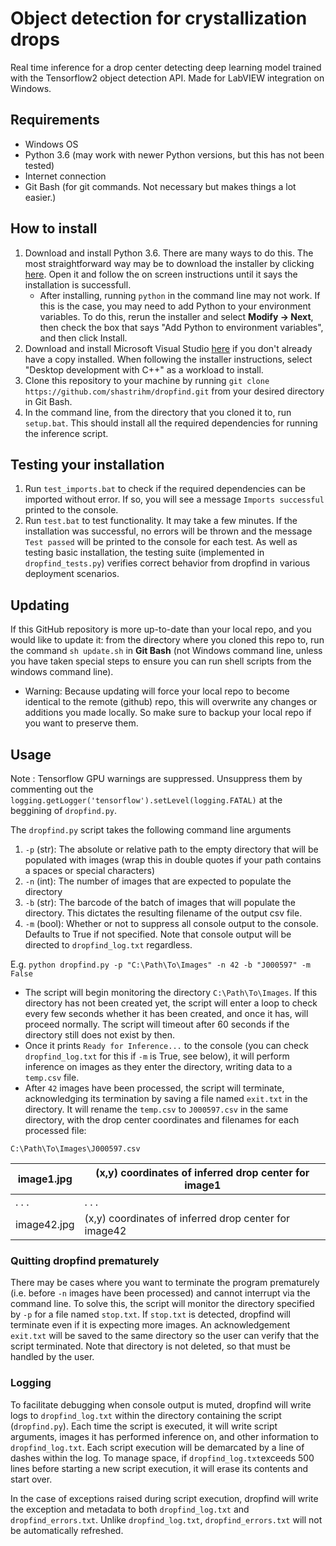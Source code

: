 # Object detection for crystallization drops
Real time inference for a drop center detecting deep learning model trained with the Tensorflow2 object detection API. 
Made for LabVIEW integration on Windows. 

## Requirements
- Windows OS 
- Python 3.6 (may work with newer Python versions, but this has not been tested)
- Internet connection
- Git Bash (for git commands. Not necessary but makes things a lot easier.)

## How to install
1) Download and install Python 3.6. There are many ways to do this. The most straightforward way may be to download the installer by clicking [here](https://www.python.org/ftp/python/3.6.2/python-3.6.2-amd64.exe). Open it and follow the on screen instructions until it says the installation is successfull. 
    - After installing, running `python` in the command line may not work. If this is the case, you may need to add Python to your environment variables. To do this, rerun the installer and select **Modify -> Next**, then check the box that says "Add Python to environment variables", and then click Install.
2) Download and install Microsoft Visual Studio [here](https://c2rsetup.officeapps.live.com/c2r/downloadVS.aspx?sku=community&channel=release&source=vslandingpage&cid=2011) if you don't already have a copy installed. When following the installer instructions, select "Desktop development with C++" as a workload to install. 
3) Clone this repository to your machine by running `git clone https://github.com/shastrihm/dropfind.git`  from your desired directory in Git Bash.
4) In the command line, from the directory that you cloned it to, run `setup.bat`. This should install all the required dependencies for running the inference script.

## Testing your installation
1) Run `test_imports.bat` to check if the required dependencies can be imported without error. If so, you will see a message `Imports successful` printed to the console.
2) Run `test.bat` to test functionality. It may take a few minutes. If the installation was successful, no errors will be thrown and the message `Test passed` will be printed to the console for each test. As well as testing basic installation, the testing suite (implemented in `dropfind_tests.py`) verifies correct behavior from dropfind in various deployment scenarios.

## Updating
If this GitHub repository is more up-to-date than your local repo, and you would like to update it: from the directory where you cloned this repo to, run the command `sh update.sh` in **Git Bash** (not Windows command line, unless you have taken special steps to ensure you can run shell scripts from the windows command line). 
- Warning: Because updating will force your local repo to become identical to the remote (github) repo, this will overwrite any changes or additions you made locally. So make sure to backup your local repo if you want to preserve them.

## Usage 
Note : Tensorflow GPU warnings are suppressed. Unsuppress them by commenting out the `logging.getLogger('tensorflow').setLevel(logging.FATAL)` at the beggining of `dropfind.py`.

The `dropfind.py` script takes the following command line arguments
1) `-p` (str): The absolute or relative path to the empty directory that will be populated with images (wrap this in double quotes if your path contains a spaces or special characters)
2) `-n` (int): The number of images that are expected to populate the directory
3) `-b` (str): The barcode of the batch of images that will populate the directory. This dictates the resulting filename of the output csv file.
4) `-m` (bool): Whether or not to suppress all console output to the console. Defaults to True if not specified. Note that console output will be directed to `dropfind_log.txt` regardless.

E.g. `python dropfind.py -p "C:\Path\To\Images" -n 42 -b "J000597" -m False`
- The script will begin monitoring the directory `C:\Path\To\Images`. If this directory has not been created yet, the script will enter a loop to check every few seconds whether it has been created, and once it has, will proceed normally. The script will timeout after 60 seconds if the directory still does not exist by then.
- Once it prints `Ready for Inference...` to the console (you can check `dropfind_log.txt` for this if `-m` is True, see below), it will perform inference on images as they enter the directory, writing data to a `temp.csv` file. 
- After `42` images have been processed, the script will terminate, acknowledging its termination by saving a file named `exit.txt` in the directory. It will rename the `temp.csv` to `J000597.csv` in the same directory, with the drop center coordinates and filenames for each processed file: 

`C:\Path\To\Images\J000597.csv`
     
| image1.jpg | (x,y) coordinates of inferred drop center for image1 |
|------------|------------------------------------------------------|
| . . .      | . . .                                                |
| image42.jpg | (x,y) coordinates of inferred drop center for image42 |      


### Quitting dropfind prematurely
There may be cases where you want to terminate the program prematurely (i.e. before `-n` images have been processed) and cannot interrupt via the command line. To solve this, the script will monitor the directory specified by `-p` for a file named `stop.txt`. If `stop.txt` is detected, dropfind will terminate even if it is expecting more images. An acknowledgement `exit.txt` will be saved to the same directory so the user can verify that the script terminated. Note that directory is not deleted, so that must be handled by the user. 

### Logging
To facilitate debugging when console output is muted, dropfind will write logs to `dropfind_log.txt` within the directory containing the script (`dropfind.py`). 
Each time the script is executed, it will write script arguments, images it has performed inference on, and other information to `dropfind_log.txt`.
Each script execution will be demarcated by a line of dashes within the log. To manage space, if `dropfind_log.txt`exceeds 500 lines before starting a new script execution, it will erase its contents and start over. 

In the case of exceptions raised during script execution, dropfind will write the exception and metadata to both `dropfind_log.txt` and `dropfind_errors.txt`. Unlike `dropfind_log.txt`, `dropfind_errors.txt` will not be automatically refreshed.



